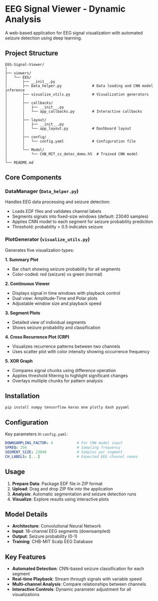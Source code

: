 # EEG Signal Viewer - Dynamic Analysis

A web-based application for EEG signal visualization with automated seizure detection using deep learning.

## Project Structure

```
EEG-Signal-Viewer/
│
├── viewers/
│   └── EEG/
│       ├── __init__.py
│       ├── Data_helper.py              # Data loading and CNN model inference
│       ├── visualize_utils.py          # Visualization generators
│       │
│       ├── callbacks/
│       │   ├── __init__.py
│       │   └── app_callbacks.py        # Interactive callbacks
│       │
│       ├── layout/
│       │   ├── __init__.py
│       │   └── app_layout.py           # Dashboard layout
│       │
│       ├── config/
│       │   └── config.yaml             # Configuration file
│       │
│       └── Model/
│           └── CHB_MIT_sz_detec_demo.h5  # Trained CNN model
│
└── README.md
```

## Core Components

### DataManager (`Data_helper.py`)
Handles EEG data processing and seizure detection:
- Loads EDF files and validates channel labels
- Segments signals into fixed-size windows (default: 23040 samples)
- Applies CNN model to each segment for seizure probability prediction
- Threshold: probability > 0.5 indicates seizure

### PlotGenerator (`visualize_utils.py`)
Generates five visualization types:

**1. Summary Plot**
- Bar chart showing seizure probability for all segments
- Color-coded: red (seizure) vs green (normal)

**2. Continuous Viewer**
- Displays signal in time windows with playback control
- Dual view: Amplitude-Time and Polar plots
- Adjustable window size and playback speed

**3. Segment Plots**
- Detailed view of individual segments
- Shows seizure probability and classification

**4. Cross Recurrence Plot (CRP)**
- Visualizes recurrence patterns between two channels
- Uses scatter plot with color intensity showing occurrence frequency

**5. XOR Graph**
- Compares signal chunks using difference operation
- Applies threshold filtering to highlight significant changes
- Overlays multiple chunks for pattern analysis

## Installation

```bash
pip install numpy tensorflow keras mne plotly dash pyyaml
```

## Configuration

Key parameters in `config.yaml`:

```yaml
DOWNSAMPLING_FACTOR: 4           # For CNN model input
SFREQ: 256                       # Sampling frequency
SEGMENT_SIZE: 23040              # Samples per segment
CH_LABELS: [...]                 # Expected EEG channel names
```

## Usage

1. **Prepare Data**: Package EDF file in ZIP format
2. **Upload**: Drag and drop ZIP file into the application
3. **Analysis**: Automatic segmentation and seizure detection runs
4. **Visualize**: Explore results using interactive plots

## Model Details

- **Architecture**: Convolutional Neural Network
- **Input**: 18-channel EEG segments (downsampled)
- **Output**: Seizure probability (0-1)
- **Training**: CHB-MIT Scalp EEG Database

## Key Features

- **Automated Detection**: CNN-based seizure classification for each segment
- **Real-time Playback**: Stream through signals with variable speed
- **Multi-channel Analysis**: Compare relationships between channels
- **Interactive Controls**: Dynamic parameter adjustment for all visualizations
